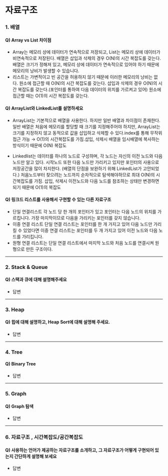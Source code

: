 # 자료구조

### 1. 배열

#### Q) Array vs List 차이점
* Array는 메모리 상에 데이터가 연속적으로 저장되고, List는 메모리 상에 데이터가 비연속적으로 저장된다. 배열은 삽입과 삭제의 경우 O(N)의 시간 복잡도를 갖는다.
배열은 크기가 정해져 있고, 메모리 상에 데이터가 연속적으로 있어야 하기 때문에 메모리의 낭비가 발생할 수 있습니다.
* 리스트는 가변적이고 빈 공간을 허용하지 않기 때문에 이러한 메모리의 낭비는 없다. 원소에 접근할 때 O(N)의 시간 복잡도를 갖는다. 삽입과 삭제의 경우 O(N)의 시간 복잡도를 갖는다.(포인터를 통하여 다음 데이터의 위치를 가르켜고 있어) 원소에 접근할 때는 O(1)의 시간 복잡도를 갖는다.

#### Q) ArrayList와 LinkedList를 설명하세요
* ArrayList는 기본적으로 배열을 사용한다. 하지만 일반 배열과 차이점이 존재한다. 일반 배열은 처음에 메모리를 할당할 때 크기를 지정해주어야 하지만,
ArrayList는 크기를 지정하지 않고 동적으로 값을 삽입하고 삭제할 수 있다.index를 통해 무작위 접근 가능 → O(1)의 시간복잡도를 가짐.삽입, 삭제시 배열을 임시배열에 복사하는 방식이기 때문에 O(N) 복잡도

* Linkedlist는 데이터를 하나의 노드로 구성하며, 각 노드는 자신의 이전 노드와 다음 노드만 알고 있다. 시작노드 또한 다음 노드만 가리키고 있지만 포인터의 사용으로 저장공간을 많이 차지한다. (배열의 단점을 보완하기 위해 LinkedList가 고안되었다.) 처음노드부터 찾으려는 노드까지 순차적으로 탐색해야하므로 최대 O(N)의 시간복잡도를 가짐. 삽입, 삭제시 이전노드와 다음 노드를 참조하는 상태만 변경하면 되기 때문에 O(1)의 복잡도

#### Q) 링크드 리스트를 사용해서 구현할 수 있는 다른 자료구조
* 단일 연결리스트
각 노드 당 한 개의 포인터가 있고 포인터는 다음 노드의 위치를 가르킵니다. 가장 마지막이므로 다음을 가리키는 포인터를 갖지 않습니다.
* 이중 연결 리스트 단일 연결 리스트는 포인터를 한 개 가지고 있어 다음 노드만 가리킬 수 있었다면 이중 연결 리스트는 포인터를 두 개 가지고 있어 이전 노드와 다음 노드를 가리킵니다.
* 원형 연결 리스트는 단일 연결 리스트에서 마지막 노드와 처음 노드를 연결시켜 원형으로 만든 구조이다.
---
### 2. Stack & Queue

#### Q) 스택과 큐에 대해 설명해주세요
* 답변
--- 
### 3. Heap

#### Q) 힙에 대해 설명하고, Heap Sort에 대해 설명해 주세요.
* 답변
--- 
### 4. Tree

#### Q) Binary Tree
* 답변
---
### 5. Graph

#### Q) Graph 탐색
* 답변
--- 
### 6. 자료구조 , 시간복잡도/공간복잡도

#### Q) 사용하는 언어가 제공하는 자료구조를 소개하고, 그 자료구조가 어떻게 구현되어 있는지 간단하게 설명해 보세요
* 답변
